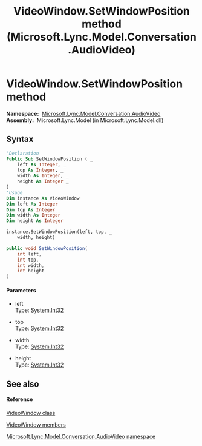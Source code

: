 ﻿---
title: VideoWindow.SetWindowPosition method  (Microsoft.Lync.Model.Conversation.AudioVideo)
TOCTitle: 'SetWindowPosition method '
ms:assetid: M:Microsoft.Lync.Model.Conversation.AudioVideo.VideoWindow.SetWindowPosition(System.Int32,System.Int32,System.Int32,System.Int32)_DI_3_UC_OCS14MrefLyncWPF
ms:mtpsurl: https://msdn.microsoft.com/en-us/library/microsoft.lync.model.conversation.audiovideo.videowindow.setwindowposition(v=office.15)
ms:contentKeyID: 48591710
ms.date: 07/28/2014
mtps_version: v=office.15
f1_keywords:
- Microsoft.Lync.Model.Conversation.AudioVideo.VideoWindow.SetWindowPosition
dev_langs:
- CSharp
- JScript
- VB
- other
---

# VideoWindow.SetWindowPosition method

**Namespace:**  [Microsoft.Lync.Model.Conversation.AudioVideo](microsoft-lync-model-conversation-audiovideo-namespace_2.md)  
**Assembly:**  Microsoft.Lync.Model (in Microsoft.Lync.Model.dll)

## Syntax

``` vb
'Declaration
Public Sub SetWindowPosition ( _
    left As Integer, _
    top As Integer, _
    width As Integer, _
    height As Integer _
)
'Usage
Dim instance As VideoWindow
Dim left As Integer
Dim top As Integer
Dim width As Integer
Dim height As Integer

instance.SetWindowPosition(left, top, _
    width, height)
```

``` csharp
public void SetWindowPosition(
    int left,
    int top,
    int width,
    int height
)
```

#### Parameters

  - left  
    Type: [System.Int32](http://msdn2.microsoft.com/en-us/library/td2s409d)  

<!-- end list -->

  - top  
    Type: [System.Int32](http://msdn2.microsoft.com/en-us/library/td2s409d)  

<!-- end list -->

  - width  
    Type: [System.Int32](http://msdn2.microsoft.com/en-us/library/td2s409d)  

<!-- end list -->

  - height  
    Type: [System.Int32](http://msdn2.microsoft.com/en-us/library/td2s409d)  

## See also

#### Reference

[VideoWindow class](videowindow-class-microsoft-lync-model-conversation-audiovideo_2.md)

[VideoWindow members](videowindow-members-microsoft-lync-model-conversation-audiovideo_2.md)

[Microsoft.Lync.Model.Conversation.AudioVideo namespace](microsoft-lync-model-conversation-audiovideo-namespace_2.md)

